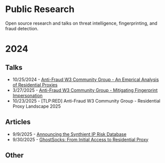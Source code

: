 # Public Research
Open source research and talks on threat intelligence, fingerprinting, and fraud detection.


# 2024

## Talks
 - 10/25/2024 - [Anti-Fraud W3 Community Group - An Emprical Analysis of Residential Proxies](https://docs.google.com/presentation/d/1-sVE_DbnCkT_Ye-FjAAn05Lndq6UakckFVSmEuZInFQ/edit?usp=sharing)
 - 3/27/2025 -  [Anti-Fraud W3 Community Group - Mitigating Fingerprint Impersonation](https://docs.google.com/presentation/d/1uVFVjGwHhX64Uh63GRhSuHQFdTlfS_Vi7OaqO5Pp-Xw/edit?usp=sharing)
 - 10/23/2025 - [TLP:RED] Anti-Fraud W3 Community Group - Residential Proxy Landscape 2025 

## Articles
 - 9/9/2025 - [Announcing the Synthient IP Risk Database](https://synthient.com/blog/synthient-ip-risk-database)
 - 9/30/2025 - [GhostSocks: From Initial Access to Residential Proxy](https://synthient.com/blog/ghostsocks-from-initial-access-to-residential-proxy)

## Other
